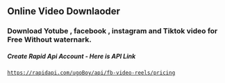 ## Online Video Downlaoder

### Download Yotube , facebook , instagram and Tiktok video for Free Without waternark.

##### Create Rapid Api Account - Here is API Link

<code>https://rapidapi.com/ugoBoy/api/fb-video-reels/pricing</code>
